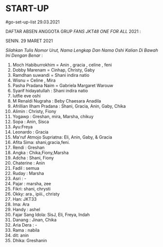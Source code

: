 # START-UP
#go-set-up-list 29.03.2021


DAFTAR ABSEN ANGGOTA GRUP *FANS JKT48 ONE FOR ALL* 2021 :

SENIN. 29 MARET 2021

_Silahkan Tulis Nomor Urut, Nama Lengkap Dan Nama Oshi Kalian Di Bawah Ini Dengan Benar_ :

01. Moch Habiburrokhim = Anin , gracia , celine , feni
02. Dobby Marenam = Cinhap, Christy, Gaby
03. Ramdhan suwandi = Shani indira natio
04. Wisnu = Celine , Mira
05. Pasha Pradana Naim = Gabriela Margaret Warouw
06. Syarif hidayatullah : Shani indira natio
07. lutfie eve oshi
08. M Renaldi Nugraha : Beby Chaesara Anadila
09. Afrillian Ilham Pradana : Shani, Gracia, Anin, Gaby, Chika
10. Alimin : Christy, Fiony
11. Yogawp : Greshan, mira, Marsha, chikuy
12. Sopa : Anin, Sisca
13. Ayu:Freya
14. Leonardo : Gracia
15. Ma'ruf Atmojo Supriatna: Eli, Anin, Gaby, & Gracia
16. Afita Sima: shani,gracia,feni.
17. Rendi : Greshan
18. Angka : Chika,Fiony,Marsha 
19. Adcha : Shani, Fiony
20. Chaterine : Anin
21. Fadil : semua
22. Ruday : Marsha
23. Asri : -
24. Pajar : marsha, zee
25. Fikri: shani, chrysti
26. Okky: ara., ipiii., christy
27. Han: JKT33
28. Ima: Ara
29. Handy : ashel
30. Fajar Sang Idola: SisJ, Eli, Freya, Indah
31. Danang : Jinan, Chika
32. Aria Dera : -
33. Rama : nabila
34. dit: anin
35. Dhika: Greshanin
